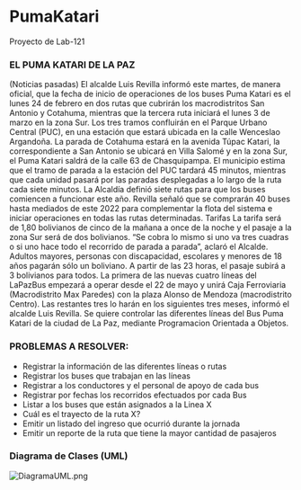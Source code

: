 # PumaKatari
Proyecto de Lab-121

### EL PUMA KATARI DE LA PAZ
(Noticias pasadas) El alcalde Luis Revilla informó este martes, de manera oficial, que la fecha de inicio de
operaciones de los buses Puma Katari es el lunes 24 de febrero en dos rutas que cubrirán los macrodistritos
San Antonio y Cotahuma, mientras que la tercera ruta iniciará el lunes 3 de marzo en la zona Sur. Los tres
tramos confluirán en el Parque Urbano Central (PUC), en una estación que estará ubicada en la calle
Wenceslao Argandoña. La parada de Cotahuma estará en la avenida Túpac Katari, la correspondiente a San
Antonio se ubicará en Villa Salomé y en la zona Sur, el Puma Katari saldrá de la calle 63 de Chasquipampa.
El municipio estima que el tramo de parada a la estación del PUC tardará 45 minutos, mientras que cada
unidad pasará por las paradas desplegadas a lo largo de la ruta cada siete minutos. La Alcaldía definió siete 
rutas para que los buses comiencen a funcionar este año. Revilla señaló que se comprarán 40 buses hasta
mediados de este 2022 para complementar la flota del sistema e iniciar operaciones en todas las rutas
determinadas. Tarifas La tarifa será de 1,80 bolivianos de cinco de la mañana a once de la noche y el pasaje
a la zona Sur será de dos bolivianos. “Se cobra lo mismo si uno va tres cuadras o si uno hace todo el recorrido
de parada a parada”, aclaró el Alcalde. Adultos mayores, personas con discapacidad, escolares y menores
de 18 años pagarán sólo un boliviano. A partir de las 23 horas, el pasaje subirá a 3 bolivianos para todos. La
primera de las nuevas cuatro líneas del LaPazBus empezará a operar desde el 22 de mayo y unirá Caja
Ferroviaria (Macrodistrito Max Paredes) con la plaza Alonso de Mendoza (macrodistrito Centro). Las restantes
tres lo harán en los siguientes tres meses, informó el alcalde Luis Revilla.
Se quiere controlar las diferentes líneas del Bus Puma Katari de la ciudad de La Paz, mediante Programacion
Orientada a Objetos.

### PROBLEMAS A RESOLVER:
- Registrar la información de las diferentes líneas o rutas 
- Registrar los buses que trabajan en las líneas 
- Registrar a los conductores y el personal de apoyo de cada bus 
- Registrar por fechas los recorridos efectuados por cada Bus 
- Listar a los buses que están asignados a la Linea X 
- Cuál es el trayecto de la ruta X? 
- Emitir un listado del ingreso que ocurrió durante la jornada 
- Emitir un reporte de la ruta que tiene la mayor cantidad de pasajeros

### Diagrama de Clases (UML)
![DiagramaUML.png](https://github.com/Andevc/PumaKatari/blob/master/data/UpdateUML.png)
